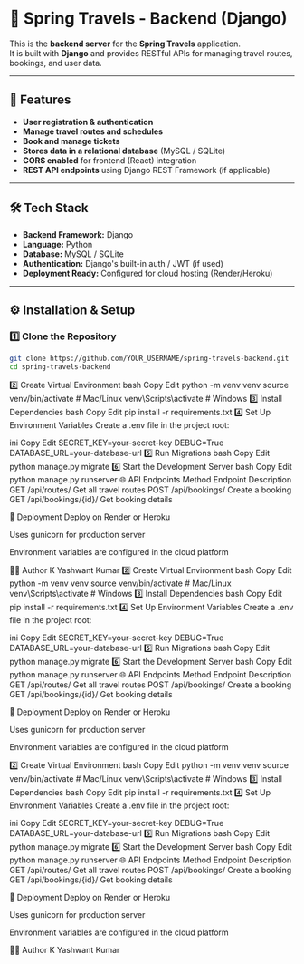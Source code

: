 # 🌸 Spring Travels - Backend (Django)

This is the **backend server** for the **Spring Travels** application.  
It is built with **Django** and provides RESTful APIs for managing travel routes, bookings, and user data.

---

## 🚀 Features
- **User registration & authentication**
- **Manage travel routes and schedules**
- **Book and manage tickets**
- **Stores data in a relational database** (MySQL / SQLite)
- **CORS enabled** for frontend (React) integration
- **REST API endpoints** using Django REST Framework (if applicable)

---

## 🛠️ Tech Stack
- **Backend Framework:** Django
- **Language:** Python
- **Database:** MySQL / SQLite
- **Authentication:** Django's built-in auth / JWT (if used)
- **Deployment Ready:** Configured for cloud hosting (Render/Heroku)

---

## ⚙️ Installation & Setup

### 1️⃣ Clone the Repository
```bash
git clone https://github.com/YOUR_USERNAME/spring-travels-backend.git
cd spring-travels-backend
```
2️⃣ Create Virtual Environment
bash
Copy
Edit
python -m venv venv
source venv/bin/activate   # Mac/Linux
venv\Scripts\activate      # Windows
3️⃣ Install Dependencies
bash
Copy
Edit
pip install -r requirements.txt
4️⃣ Set Up Environment Variables
Create a .env file in the project root:

ini
Copy
Edit
SECRET_KEY=your-secret-key
DEBUG=True
DATABASE_URL=your-database-url
5️⃣ Run Migrations
bash
Copy
Edit
python manage.py migrate
6️⃣ Start the Development Server
bash
Copy
Edit
python manage.py runserver
🌐 API Endpoints
Method	Endpoint	Description
GET	/api/routes/	Get all travel routes
POST	/api/bookings/	Create a booking
GET	/api/bookings/{id}/	Get booking details

🚀 Deployment
Deploy on Render or Heroku

Uses gunicorn for production server

Environment variables are configured in the cloud platform

👨‍💻 Author
K Yashwant Kumar
2️⃣ Create Virtual Environment
bash
Copy
Edit
python -m venv venv
source venv/bin/activate   # Mac/Linux
venv\Scripts\activate      # Windows
3️⃣ Install Dependencies
bash
Copy
Edit
pip install -r requirements.txt
4️⃣ Set Up Environment Variables
Create a .env file in the project root:

ini
Copy
Edit
SECRET_KEY=your-secret-key
DEBUG=True
DATABASE_URL=your-database-url
5️⃣ Run Migrations
bash
Copy
Edit
python manage.py migrate
6️⃣ Start the Development Server
bash
Copy
Edit
python manage.py runserver
🌐 API Endpoints
Method	Endpoint	Description
GET	/api/routes/	Get all travel routes
POST	/api/bookings/	Create a booking
GET	/api/bookings/{id}/	Get booking details

🚀 Deployment
Deploy on Render or Heroku

Uses gunicorn for production server

Environment variables are configured in the cloud platform

2️⃣ Create Virtual Environment
bash
Copy
Edit
python -m venv venv
source venv/bin/activate   # Mac/Linux
venv\Scripts\activate      # Windows
3️⃣ Install Dependencies
bash
Copy
Edit
pip install -r requirements.txt
4️⃣ Set Up Environment Variables
Create a .env file in the project root:

ini
Copy
Edit
SECRET_KEY=your-secret-key
DEBUG=True
DATABASE_URL=your-database-url
5️⃣ Run Migrations
bash
Copy
Edit
python manage.py migrate
6️⃣ Start the Development Server
bash
Copy
Edit
python manage.py runserver
🌐 API Endpoints
Method	Endpoint	Description
GET	/api/routes/	Get all travel routes
POST	/api/bookings/	Create a booking
GET	/api/bookings/{id}/	Get booking details

🚀 Deployment
Deploy on Render or Heroku

Uses gunicorn for production server

Environment variables are configured in the cloud platform

👨‍💻 Author
K Yashwant Kumar
